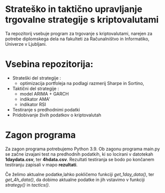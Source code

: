 # Strateško in taktično upravljanje trgovalne strategije s kriptovalutami
Ta repozitorij vsebuje program za trgovanje s kriptovalutami, narejen za potrebe diplomskega dela na fakulteti za Računalništvo in Informatiko, Univerze v Ljubljani.
# Vsebina repozitorija:
- Strateški del strategije :
  - optimizacija portfoleja na podlagi razmerij Sharpe in Sortino, 
- Taktični del strategije :
  - model ARIMA + GARCH
  - indikator AMA'
  - indikator RSI
- Testiranje s predhodnimi podatki
- Pridobivanje živih podatkov o kriptovalutah
# Zagon programa
Za zagon programa potrebujemo Python 3.9. Ob zagonu programa main.py se začne izvajani test na predhodnih podatkih, ki so locirani v datotekah **1daydata.csv**, ter **4hdata.csv**.
Rezultati testiranja se bodo po končanem testiranju zapisali v mapo **rezultati**.

Če želimo aktualne podatke,lahko pokličemo funkciji *get_1day_data()*, ter *get_4h_data()*, da dobimo aktualne podatke in jih vstavimo v funkciji *strategy()* in *tactics()*.
